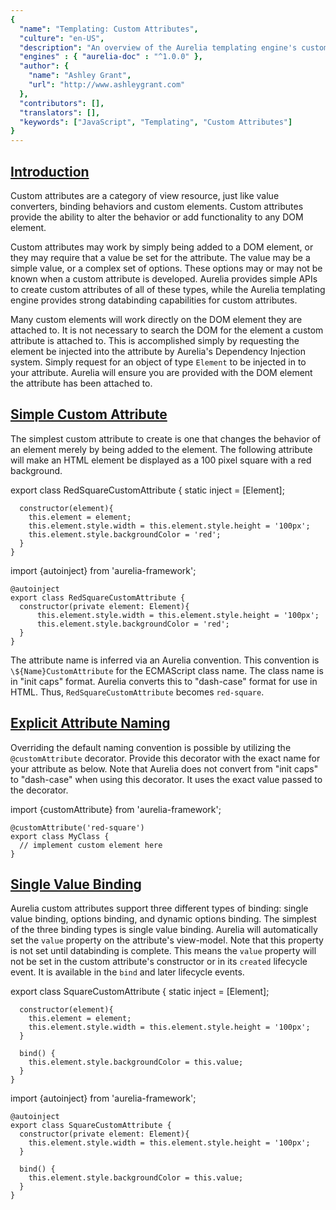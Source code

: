 ```yaml
---
{
  "name": "Templating: Custom Attributes",
  "culture": "en-US",
  "description": "An overview of the Aurelia templating engine's custom attribute functionality. Custom Attributes are used to add custom behaviors to DOM elements.",
  "engines" : { "aurelia-doc" : "^1.0.0" },
  "author": {
  	"name": "Ashley Grant",
  	"url": "http://www.ashleygrant.com"
  },
  "contributors": [],
  "translators": [],
  "keywords": ["JavaScript", "Templating", "Custom Attributes"]
}
---
```

## [Introduction](aurelia-doc://section/1/version/1.0.0)

Custom attributes are a category of view resource, just like value converters, binding behaviors and custom elements.  Custom attributes provide the ability to alter the behavior or add functionality to any DOM element.

Custom attributes may work by simply being added to a DOM element, or they may require that a value be set for the attribute. The value may be a simple value, or a complex set of options. These options may or may not be known when a custom attribute is developed. Aurelia provides simple APIs to create custom attributes of all of these types, while the Aurelia templating engine provides strong databinding capabilities for custom attributes.

Many custom elements will work directly on the DOM element they are attached to. It is not necessary to search the DOM for the element a custom attribute is attached to. This is accomplished simply by requesting the element be injected into the attribute by Aurelia's Dependency Injection system. Simply request for an object of type `Element` to be injected in to your attribute. Aurelia will ensure you are provided with the DOM element the attribute has been attached to.

## [Simple Custom Attribute](aurelia-doc://section/2/version/1.0.0)

The simplest custom attribute to create is one that changes the behavior of an element merely by being added to the element. The following attribute will make an HTML element be displayed as a 100 pixel square with a red background.

<code-listing heading="red-square${context.language.fileExtension}">
  <source-code lang="ES 2015/2016">
    export class RedSquareCustomAttribute {
      static inject = [Element];

      constructor(element){
        this.element = element;
        this.element.style.width = this.element.style.height = '100px';
        this.element.style.backgroundColor = 'red';
      }
    }
  </source-code>
  <source-code lang="TypeScript">
    import {autoinject} from 'aurelia-framework';

    @autoinject
    export class RedSquareCustomAttribute {
      constructor(private element: Element){
          this.element.style.width = this.element.style.height = '100px';
          this.element.style.backgroundColor = 'red';
      }
    }
  </source-code>
</code-listing>

<code-listing heading="simple-attribute-usage.html">
  <source-code lang="HTML">
    <template>
      <require from="./red-square"></require>
      <div red-square></div>
    </template>
  </source-code>
</code-listing>

The attribute name is inferred via an Aurelia convention. This convention is `\${Name}CustomAttribute` for the ECMAScript class name. The class name is in "init caps" format. Aurelia converts this to "dash-case" format for use in HTML. Thus, `RedSquareCustomAttribute` becomes `red-square`.

## [Explicit Attribute Naming](aurelia-doc://section/3/version/1.0.0)

Overriding the default naming convention is possible by utilizing the `@customAttribute` decorator. Provide this decorator with the exact name for your attribute as below. Note that Aurelia does not convert from "init caps" to "dash-case" when using this decorator. It uses the exact value passed to the decorator.

<code-listing heading="red-square${context.language.fileExtension}">
  <source-code lang="ES 2015/ES 2016/TypeScript">
    import {customAttribute} from 'aurelia-framework';

    @customAttribute('red-square')
    export class MyClass {
      // implement custom element here
    }
  </source-code>
</code-listing>


## [Single Value Binding](aurelia-doc://section/4/version/1.0.0)

Aurelia custom attributes support three different types of binding: single value binding, options binding, and dynamic options binding. The simplest of the three binding types is single value binding. Aurelia will automatically set the `value` property on the attribute's view-model. Note that this property is not set until databinding is complete. This means the `value` property will not be set in the custom attribute's constructor or in its `created` lifecycle event. It is available in the `bind` and later lifecycle events.

<code-listing heading="square${context.language.fileExtension}">
  <source-code lang="ES 2015/2016">
    export class SquareCustomAttribute {
      static inject = [Element];

      constructor(element){
        this.element = element;
        this.element.style.width = this.element.style.height = '100px';
      }

      bind() {
        this.element.style.backgroundColor = this.value;
      }
    }
  </source-code>
  <source-code lang="TypeScript">
    import {autoinject} from 'aurelia-framework';

    @autoinject
    export class SquareCustomAttribute {
      constructor(private element: Element){
        this.element.style.width = this.element.style.height = '100px';
      }

      bind() {
        this.element.style.backgroundColor = this.value;
      }
    }
  </source-code>
</code-listing>

<code-listing heading="Simple Attribute with Value Usage">
  <source-code lang="HTML">
    <template>
      <require from="./square"></require>

      <div square="red"></div>
      <div square="${color}"></div>
      <div square.bind="color"></div>
    </template>
  </source-code>
</code-listing>


Note that in the above code sample, the color of the square will not be updated, even if the bound value is changed. This is because the attribute is not notified when the `value` property changes. Aurelia can notify a custom attribute when its value has changed, via the `valueChanged(newValue, oldValue)` callback function. The `valueChanged` callback function, if implemented on the view-model, will be called whenever the attribute's value changes. This function has two optional parameters, `newValue` and `oldValue`. These parameters will be set to the new value of the attribute and old value of the attribute, respectively. The `value` property is still set by Aurelia even if the `valueChanged` function is implemented.

<code-listing heading="square${context.language.fileExtension}">
  <source-code lang="ES 2015/2016">
    export class SquareCustomAttribute {
      static inject = [Element];

      constructor(element){
        this.element = element;
        this.element.style.width = this.element.style.height = '100px';
      }

      valueChanged(newValue, oldValue){
        this.element.style.backgroundColor = newValue;
      }
    }
  </source-code>
  <source-code lang="TypeScript">
    import {autoinject} from 'aurelia-framework';

    @autoinject
    export class SquareCustomAttribute {
      constructor(private element: Element){
        this.element.style.width = this.element.style.height = '100px';
      }

      valueChanged(newValue: string, oldValue: string){
        this.element.style.backgroundColor = newValue;
      }
    }
  </source-code>
</code-listing>

<code-listing heading="Simple Attribute with Value Usage">
  <source-code lang="HTML">
    <template>
      <require from="./square"></require>

      <div square="red"></div>
      <div square="${color}"></div>
      <div square.bind="color"></div>

      <input type="text" value.bind="color" />
    </template>
  </source-code>
</code-listing>

When the user updates the value of the `color` property via the textbox, Aurelia will call the `valueChanged` method on the custom attribute to alert the custom attribute to the change.

## [Options Binding](aurelia-doc://section/5/version/1.0.0)

Options binding provides a custom attribute the ability to have multiple bindable properties. Each bindable property must be specified using the `bindable` decorator. The attribute view-model may implement an optional `\${propertyName}Changed(newValue, oldValue)` callback function for each bindable property. When binding to these options, separate each option with a semicolon and supply a binding command or literal value as in the example below. It is important to note that bindable properties are converted to dash-case when used in the DOM, while the VM property they are bound to are kept with their original casing.

<code-listing heading="square${context.language.fileExtension}">
  <source-code lang="ES 2015/2016">
    import {bindable, inject} from 'aurelia-framework';

    @inject(Element)
    export class SquareCustomAttribute {
      @bindable sideLength;
      @bindable color;

      constructor(element){
        this.element = element;
      }

      sideLengthChanged(newValue, oldValue){
        this.element.style.width = this.element.style.height = `${newValue}px`;
      }

      colorChanged(newValue, oldValue){
        this.element.style.backgroundColor = newValue;
      }
    }
  </source-code>
  <source-code lang="TypeScript">
    import {bindable, autoinject} from 'aurelia-framework';

    @autoinject
    export class RedSquareCustomAttribute {
      @bindable sideLength: string;
      @bindable color: string;

      constructor(private element: Element){
      }

      sideLengthChanged(newValue:string, oldValue:string){
        this.element.style.width = this.element.style.height = `${newValue}px`;
      }

      colorChanged(newValue:string, oldValue:string){
        this.element.style.backgroundColor = newValue;
      }
    }
  </source-code>
</code-listing>

<code-listing heading="Single Value Binding Usage">
  <source-code lang="HTML">
    <template>
      <require from="./square"></require>

      <div square="color.bind: squareColor; side-length.bind: squareSize"></div>
    </template>
  </source-code>
</code-listing>

## [Dynamic Options Binding](aurelia-doc://section/6/version/1.0.0)

Utilizing dynamic options, a custom attribute may deal with bindable properties where the name of the property is not known when creating the attribute. Simply decorate the attribute's view-model with the `dynamicOptions` decorator and implement the `propertyChanged(name, newValue, oldValue)` callback function. Aurelia will provide the name of the option that has changed along with new and old values for the option. Binding to a dynamic options attribute works exactly the same as binding to an options attribute in the DOM.

<code-listing heading="square${context.language.fileExtension}">
  <source-code lang="ES 2015/2016">
    import {dynamicOptions, inject} from 'aurelia-framework';

    @dynamicOptions
    @inject(Element)
    export class SquareCustomAttribute {
      constructor(element){
        this.element = element;
      }

      propertyChanged(name, newValue, oldValue){
        switch(name){
          case 'fill':
            this.element.style.backgroundColor = newValue;
            break;
          case 'size':
            this.element.style.width = this.element.style.height = `${newValue}px`;
            break;
          default:
            this.element.style[name] = value;
            break;
        }
      }
    }
  </source-code>
  <source-code lang="TypeScript">
    import {dynamicOptions, autoinject} from 'aurelia-framework';

    @dynamicOptions
    @autoinject
    export class RedSquareCustomAttribute {
      constructor(private element: Element){
      }

      propertyChanged(name: string, newValue: string, oldValue: string){
        switch(name){
          case 'fill':
            this.element.style.backgroundColor = newValue;
            break;
          case 'size':
            this.element.style.width = this.element.style.height = `${newValue}px`;
            break;
          default:
            this.element.style[name] = value;
            break;
        }
      }
    }
  </source-code>
</code-listing>

<code-listing heading="Single Value Binding Usage">
  <source-code lang="HTML">
    <template>
      <require from="./square"></require>

      <div square="fill.bind: squareColor; size: 100"></div>
    </template>
  </source-code>
</code-listing>

## [Globally Accessible Custom Attributes](aurelia-doc://section/7/version/1.0.0)

In all of our examples, we've been using the `require` element to import custom attributes we need into our view.  There's an easier way.  If you have some commonly used custom attributes that you'd like to make globally available, use Aurelia's `globalResources` function to register them.  This will will eliminate the need for `require` elements at the top of every view.
